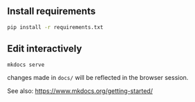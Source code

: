 ## Install requirements
```sh
pip install -r requirements.txt
```

## Edit interactively
```
mkdocs serve
```
changes made in `docs/` will be reflected in the browser session.


See also: https://www.mkdocs.org/getting-started/
